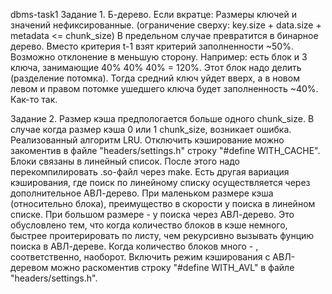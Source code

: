 dbms-task1
Задание 1.
Б-дерево.
Если вкратце:
Размеры ключей и значений нефиксированные.
(ограничение сверху: key.size + data.size + metadata <= chunk_size)
В предельном случае превратится в бинарное дерево. 
Вместо критерия t-1 взят критерий заполненности ~50%. Возможно отклонение в меньшую сторону.
Например: есть блок и 3 ключа, занимающие 40% 40% 40% = 120%. Этот блок надо делить (разделение потомка).
Тогда средний ключ уйдет вверх, а в новом левом и правом потомке ушедшего ключа будет заполненность ~40%.
Как-то так.

Задание 2.
Размер кэша предпологается больше одного chunk_size. 
В случае когда размер кэша 0 или 1 chunk_size, возникает ошибка.
Реализованный алгоритм LRU. 
Отключить кэширование можно закоментив в файле "headers/settings.h" строку "#define WITH_CACHE". Блоки связаны в
линейный список. После этого надо перекомпилировать .so-файл через make. Есть другая вариация кэширования,
где поиск по линейному списку осуществляется через дополнительное АВЛ-дерево. При маленьком размере кэша (относительно блока),
преимущество в скорости у поиска в линейном списке. При большом размере - у поиска через АВЛ-дерево. Это обусловлено тем,
что когда количество блоков в кэше немного, быстрее проитерировать по листу, чем рекурсивно вызывать фунцию поиска в АВЛ-деревe.
Когда количество блоков много - , соответственно, наоборот. Включить режим кэширования с АВЛ-деревом можно 
раскоментив строку "#define WITH_AVL" в файле "headers/settings.h".

